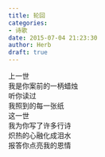 ```yaml
---  
title: 轮回  
categories:  
- 诗歌  
date: 2015-07-04 21:23:30  
author: Herb  
draft: true
---  
```

上一世  
我是你案前的一柄蜡烛  
听你读过  
我照到的每一张纸    
这一世  
我为你写了许多行诗  
炽热的心融化成泪水  
报答你点亮我的恩情